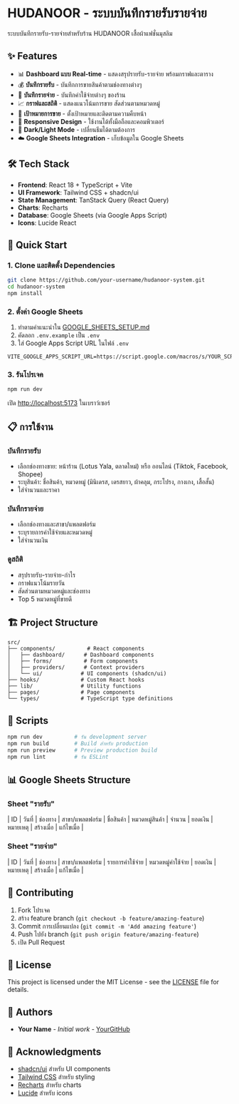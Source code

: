 # HUDANOOR - ระบบบันทึกรายรับรายจ่าย

ระบบบันทึกรายรับ-รายจ่ายสำหรับร้าน HUDANOOR เสื้อผ้าแฟชั่นมุสลิม

## ✨ Features

- 📊 **Dashboard แบบ Real-time** - แสดงสรุปรายรับ-รายจ่าย พร้อมกราฟและตาราง
- 💰 **บันทึกรายรับ** - บันทึกการขายสินค้าตามช่องทางต่างๆ
- 💸 **บันทึกรายจ่าย** - บันทึกค่าใช้จ่ายต่างๆ ของร้าน
- 📈 **กราฟและสถิติ** - แสดงแนวโน้มการขาย สัดส่วนตามหมวดหมู่
- 🎯 **เป้าหมายการขาย** - ตั้งเป้าหมายและติดตามความคืบหน้า
- 📱 **Responsive Design** - ใช้งานได้ทั้งมือถือและคอมพิวเตอร์
- 🌙 **Dark/Light Mode** - เปลี่ยนธีมได้ตามต้องการ
- ☁️ **Google Sheets Integration** - เก็บข้อมูลใน Google Sheets

## 🛠️ Tech Stack

- **Frontend**: React 18 + TypeScript + Vite
- **UI Framework**: Tailwind CSS + shadcn/ui
- **State Management**: TanStack Query (React Query)
- **Charts**: Recharts
- **Database**: Google Sheets (via Google Apps Script)
- **Icons**: Lucide React

## 🚀 Quick Start

### 1. Clone และติดตั้ง Dependencies

```bash
git clone https://github.com/your-username/hudanoor-system.git
cd hudanoor-system
npm install
```

### 2. ตั้งค่า Google Sheets

1. ทำตามคำแนะนำใน [GOOGLE_SHEETS_SETUP.md](./GOOGLE_SHEETS_SETUP.md)
2. คัดลอก `.env.example` เป็น `.env`
3. ใส่ Google Apps Script URL ในไฟล์ `.env`

```env
VITE_GOOGLE_APPS_SCRIPT_URL=https://script.google.com/macros/s/YOUR_SCRIPT_ID/exec
```

### 3. รันโปรเจค

```bash
npm run dev
```

เปิด [http://localhost:5173](http://localhost:5173) ในเบราว์เซอร์

## 📋 การใช้งาน

### บันทึกรายรับ
- เลือกช่องทางขาย: หน้าร้าน (Lotus Yala, ตลาดใหม่) หรือ ออนไลน์ (Tiktok, Facebook, Shopee)
- ระบุสินค้า: ชื่อสินค้า, หมวดหมู่ (มินิเดรส, เดรสยาว, ผ้าคลุม, กระโปรง, กางเกง, เสื้อสั้น)
- ใส่จำนวนและราคา

### บันทึกรายจ่าย
- เลือกช่องทางและสาขา/แพลตฟอร์ม
- ระบุรายการค่าใช้จ่ายและหมวดหมู่
- ใส่จำนวนเงิน

### ดูสถิติ
- สรุปรายรับ-รายจ่าย-กำไร
- กราฟแนวโน้มรายวัน
- สัดส่วนตามหมวดหมู่และช่องทาง
- Top 5 หมวดหมู่ที่ขายดี

## 🏗️ Project Structure

```
src/
├── components/          # React components
│   ├── dashboard/      # Dashboard components
│   ├── forms/          # Form components
│   ├── providers/      # Context providers
│   └── ui/            # UI components (shadcn/ui)
├── hooks/             # Custom React hooks
├── lib/               # Utility functions
├── pages/             # Page components
└── types/             # TypeScript type definitions
```

## 🔧 Scripts

```bash
npm run dev          # รัน development server
npm run build        # Build สำหรับ production
npm run preview      # Preview production build
npm run lint         # รัน ESLint
```

## 📊 Google Sheets Structure

### Sheet "รายรับ"
| ID | วันที่ | ช่องทาง | สาขา/แพลตฟอร์ม | ชื่อสินค้า | หมวดหมู่สินค้า | จำนวน | ยอดเงิน | หมายเหตุ | สร้างเมื่อ | แก้ไขเมื่อ |

### Sheet "รายจ่าย"
| ID | วันที่ | ช่องทาง | สาขา/แพลตฟอร์ม | รายการค่าใช้จ่าย | หมวดหมู่ค่าใช้จ่าย | ยอดเงิน | หมายเหตุ | สร้างเมื่อ | แก้ไขเมื่อ |

## 🤝 Contributing

1. Fork โปรเจค
2. สร้าง feature branch (`git checkout -b feature/amazing-feature`)
3. Commit การเปลี่ยนแปลง (`git commit -m 'Add amazing feature'`)
4. Push ไปยัง branch (`git push origin feature/amazing-feature`)
5. เปิด Pull Request

## 📝 License

This project is licensed under the MIT License - see the [LICENSE](LICENSE) file for details.

## 👥 Authors

- **Your Name** - *Initial work* - [YourGitHub](https://github.com/yourusername)

## 🙏 Acknowledgments

- [shadcn/ui](https://ui.shadcn.com/) สำหรับ UI components
- [Tailwind CSS](https://tailwindcss.com/) สำหรับ styling
- [Recharts](https://recharts.org/) สำหรับ charts
- [Lucide](https://lucide.dev/) สำหรับ icons